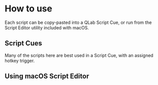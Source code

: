 # How to use

Each script can be copy-pasted into a QLab Script Cue, or run from the Script Editor utility included with macOS.

## Script Cues

Many of the scripts here are best used in a Script Cue, with an assigned hotkey trigger.

## Using macOS Script Editor

